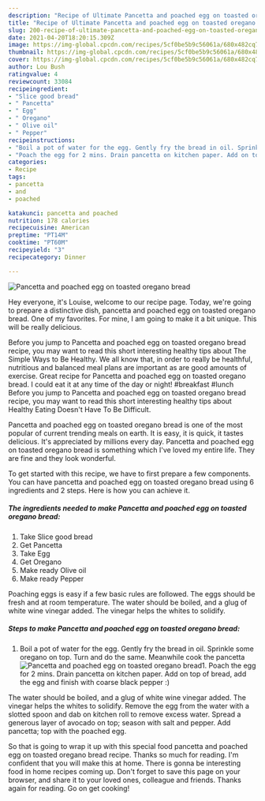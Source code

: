 ```yaml
---
description: "Recipe of Ultimate Pancetta and poached egg on toasted oregano bread"
title: "Recipe of Ultimate Pancetta and poached egg on toasted oregano bread"
slug: 200-recipe-of-ultimate-pancetta-and-poached-egg-on-toasted-oregano-bread
date: 2021-04-20T18:20:15.309Z
image: https://img-global.cpcdn.com/recipes/5cf0be5b9c56061a/680x482cq70/pancetta-and-poached-egg-on-toasted-oregano-bread-recipe-main-photo.jpg
thumbnail: https://img-global.cpcdn.com/recipes/5cf0be5b9c56061a/680x482cq70/pancetta-and-poached-egg-on-toasted-oregano-bread-recipe-main-photo.jpg
cover: https://img-global.cpcdn.com/recipes/5cf0be5b9c56061a/680x482cq70/pancetta-and-poached-egg-on-toasted-oregano-bread-recipe-main-photo.jpg
author: Lou Bush
ratingvalue: 4
reviewcount: 33084
recipeingredient:
- "Slice good bread"
- " Pancetta"
- " Egg"
- " Oregano"
- " Olive oil"
- " Pepper"
recipeinstructions:
- "Boil a pot of water for the egg. Gently fry the bread in oil. Sprinkle some oregano on top. Turn and do the same. Meanwhile cook the pancetta"
- "Poach the egg for 2 mins. Drain pancetta on kitchen paper. Add on top of bread, add the egg and finish with coarse black pepper :)"
categories:
- Recipe
tags:
- pancetta
- and
- poached

katakunci: pancetta and poached 
nutrition: 178 calories
recipecuisine: American
preptime: "PT14M"
cooktime: "PT60M"
recipeyield: "3"
recipecategory: Dinner

---
```



![Pancetta and poached egg on toasted oregano bread](https://img-global.cpcdn.com/recipes/5cf0be5b9c56061a/680x482cq70/pancetta-and-poached-egg-on-toasted-oregano-bread-recipe-main-photo.jpg)

Hey everyone, it's Louise, welcome to our recipe page. Today, we're going to prepare a distinctive dish, pancetta and poached egg on toasted oregano bread. One of my favorites. For mine, I am going to make it a bit unique. This will be really delicious.

Before you jump to Pancetta and poached egg on toasted oregano bread recipe, you may want to read this short interesting healthy tips about The Simple Ways to Be Healthy. We all know that, in order to really be healthful, nutritious and balanced meal plans are important as are good amounts of exercise. Great recipe for Pancetta and poached egg on toasted oregano bread. I could eat it at any time of the day or night! #breakfast #lunch Before you jump to Pancetta and poached egg on toasted oregano bread recipe, you may want to read this short interesting healthy tips about Healthy Eating Doesn&#39;t Have To Be Difficult.

Pancetta and poached egg on toasted oregano bread is one of the most popular of current trending meals on earth. It is easy, it is quick, it tastes delicious. It's appreciated by millions every day. Pancetta and poached egg on toasted oregano bread is something which I've loved my entire life. They are fine and they look wonderful.


To get started with this recipe, we have to first prepare a few components. You can have pancetta and poached egg on toasted oregano bread using 6 ingredients and 2 steps. Here is how you can achieve it.

<!--inarticleads1-->

##### The ingredients needed to make Pancetta and poached egg on toasted oregano bread:

1. Take Slice good bread
1. Get  Pancetta
1. Take  Egg
1. Get  Oregano
1. Make ready  Olive oil
1. Make ready  Pepper


Poaching eggs is easy if a few basic rules are followed. The eggs should be fresh and at room temperature. The water should be boiled, and a glug of white wine vinegar added. The vinegar helps the whites to solidify. 

<!--inarticleads2-->

##### Steps to make Pancetta and poached egg on toasted oregano bread:

1. Boil a pot of water for the egg. Gently fry the bread in oil. Sprinkle some oregano on top. Turn and do the same. Meanwhile cook the pancetta
<img src="https://img-global.cpcdn.com/steps/e35884cc034700ce/160x128cq70/pancetta-and-poached-egg-on-toasted-oregano-bread-recipe-step-1-photo.jpg" alt="Pancetta and poached egg on toasted oregano bread">1. Poach the egg for 2 mins. Drain pancetta on kitchen paper. Add on top of bread, add the egg and finish with coarse black pepper :)


The water should be boiled, and a glug of white wine vinegar added. The vinegar helps the whites to solidify. Remove the egg from the water with a slotted spoon and dab on kitchen roll to remove excess water. Spread a generous layer of avocado on top; season with salt and pepper. Add pancetta; top with the poached egg. 

So that is going to wrap it up with this special food pancetta and poached egg on toasted oregano bread recipe. Thanks so much for reading. I'm confident that you will make this at home. There is gonna be interesting food in home recipes coming up. Don't forget to save this page on your browser, and share it to your loved ones, colleague and friends. Thanks again for reading. Go on get cooking!
